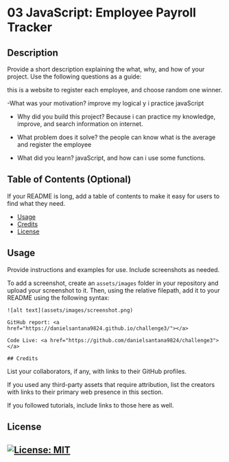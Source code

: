# 03 JavaScript: Employee Payroll Tracker
## Description

Provide a short description explaining the what, why, and how of your project. Use the following questions as a guide:

this is a website to register each employee, and choose random one winner.

-What was your motivation?
improve my logical y i practice javaScript

- Why did you build this project?
Because i can practice my knowledge, improve, and search information on internet.

- What problem does it solve?
the people can know what is the average and register the employee

- What did you learn?
javaScript, and how can i use some functions.

## Table of Contents (Optional)

If your README is long, add a table of contents to make it easy for users to find what they need.

- [Usage](#usage)
- [Credits](#credits)
- [License](#license)

## Usage

Provide instructions and examples for use. Include screenshots as needed.

To add a screenshot, create an `assets/images` folder in your repository and upload your screenshot to it. Then, using the relative filepath, add it to your README using the following syntax:

    ![alt text](assets/images/screenshot.png)

    GitHub report: <a href="https://danielsantana9824.github.io/challenge3/"></a>

    Code Live: <a href="https://github.com/danielsantana9824/challenge3"></a>

    ## Credits

List your collaborators, if any, with links to their GitHub profiles.

If you used any third-party assets that require attribution, list the creators with links to their primary web presence in this section.

If you followed tutorials, include links to those here as well.

## License

[![License: MIT](https://img.shields.io/badge/License-MIT-yellow.svg)](https://opensource.org/licenses/MIT)
---

